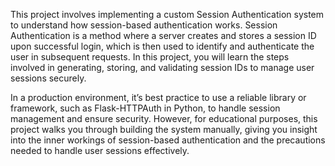 This project involves implementing a custom Session Authentication system to understand how session-based authentication works. Session Authentication is a method where a server creates and stores a session ID upon successful login, which is then used to identify and authenticate the user in subsequent requests. In this project, you will learn the steps involved in generating, storing, and validating session IDs to manage user sessions securely.

In a production environment, it’s best practice to use a reliable library or framework, such as Flask-HTTPAuth in Python, to handle session management and ensure security. However, for educational purposes, this project walks you through building the system manually, giving you insight into the inner workings of session-based authentication and the precautions needed to handle user sessions effectively.
